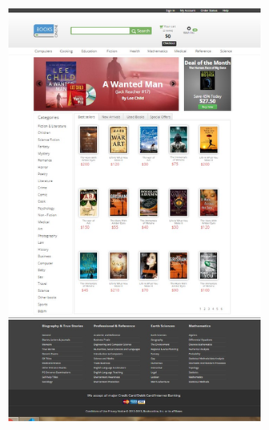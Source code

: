 ![books_shop](https://github.com/pichuzhkinaen/Book_shop/blob/master/books_shop.jpg)
![books_shop](https://github.com/pichuzhkinaen/Book_shop/blob/master/books_shop2.jpg)
